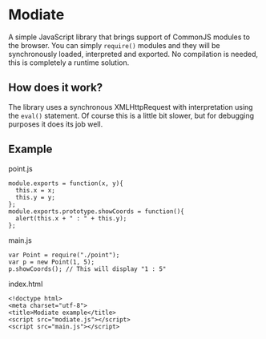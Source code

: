 # Modiate

A simple JavaScript library that brings support of CommonJS modules to the browser.
You can simply `require()` modules and they will be synchronously loaded, interpreted and exported.
No compilation is needed, this is completely a runtime solution.

## How does it work?

The library uses a synchronous XMLHttpRequest with interpretation using the `eval()` statement.
Of course this is a little bit slower, but for debugging purposes it does its job well.

## Example

point.js
```
module.exports = function(x, y){
  this.x = x;
  this.y = y;
};
module.exports.prototype.showCoords = function(){
  alert(this.x + " : " + this.y);
};
```

main.js
```
var Point = require("./point");
var p = new Point(1, 5);
p.showCoords(); // This will display "1 : 5"
```

index.html
```
<!doctype html>
<meta charset="utf-8">
<title>Modiate example</title>
<script src="modiate.js"></script>
<script src="main.js"></script>
```
